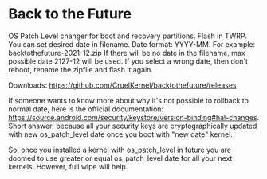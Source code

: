# Back to the Future

OS Patch Level changer for boot and recovery partitions. Flash in TWRP. You can set desired date in filename. Date format: YYYY-MM. For example: backtothefuture-2021-12.zip If there will be no date in the filename, max possible date 2127-12 will be used. If you select a wrong date, then don't reboot, rename the zipfile and flash it again.

Downloads: https://github.com/CruelKernel/backtothefuture/releases

If someone wants to know more about why it's not possible to rollback to normal date, here is the official documentation: https://source.android.com/security/keystore/version-binding#hal-changes. Short answer: because all your security keys are cryptographically updated with new os_patch_level date once you boot with "new date" kernel.

So, once you installed a kernel with os_patch_level in future you are doomed to use greater or equal os_patch_level date for all your next kernels. However, full wipe will help.
